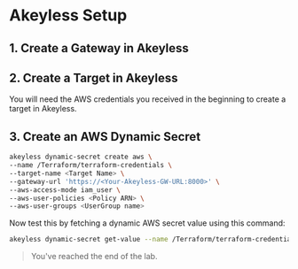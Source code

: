 # Akeyless Setup

## 1. Create a Gateway in Akeyless





## 2. Create a Target in Akeyless

You will need the AWS credentials you received in the beginning to create a target in Akeyless.


## 3. Create an AWS Dynamic Secret



```bash
akeyless dynamic-secret create aws \
--name /Terraform/terraform-credentials \
--target-name <Target Name> \
--gateway-url 'https://<Your-Akeyless-GW-URL:8000>' \
--aws-access-mode iam_user \
--aws-user-policies <Policy ARN> \
--aws-user-groups <UserGroup name> 
```

Now test this by fetching a dynamic AWS secret value using this command:

```bash
akeyless dynamic-secret get-value --name /Terraform/terraform-credentials
```


> You've reached the end of the lab.